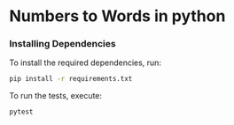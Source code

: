 # Numbers to Words in python 

### Installing Dependencies

To install the required dependencies, run:

```bash
pip install -r requirements.txt
```

To run the tests, execute:

```bash
pytest
```
